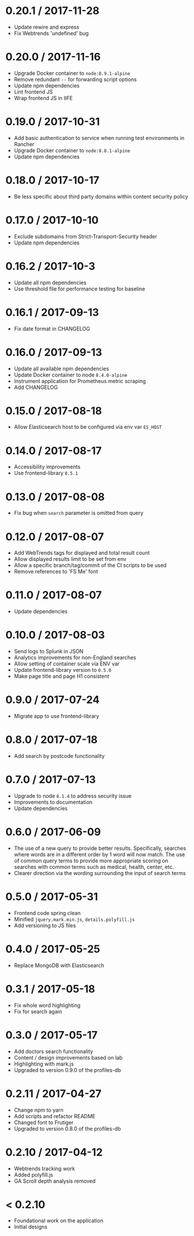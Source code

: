0.20.1 / 2017-11-28
===================
- Update rewire and express
- Fix Webtrends 'undefined' bug

0.20.0 / 2017-11-16
===================
- Upgrade Docker container to `node:8.9.1-alpine`
- Remove redundant `--` for forwarding script options
- Update npm dependencies
- Lint frontend JS
- Wrap frontend JS in IIFE

0.19.0 / 2017-10-31
===================
- Add basic authentication to service when running test environments in Rancher
- Upgrade Docker container to `node:8.8.1-alpine`
- Update npm dependencies

0.18.0 / 2017-10-17
===================
- Be less specific about third party domains within content security policy

0.17.0 / 2017-10-10
============
- Exclude subdomains from Strict-Transport-Security header
- Update npm dependencies

0.16.2 / 2017-10-3
===================
- Update all npm dependencies
- Use threshold file for performance testing for baseline

0.16.1 / 2017-09-13
===================
- Fix date format in CHANGELOG

0.16.0 / 2017-09-13
===================
- Update all available npm dependencies
- Update Docker container to node `8.4.0-alpine`
- Instrument application for Prometheus metric scraping
- Add CHANGELOG

0.15.0 / 2017-08-18
===================
- Allow Elasticsearch host to be configured via env var `ES_HOST`

0.14.0 / 2017-08-17
===================
- Accessibility improvements
- Use frontend-library `0.5.1`

0.13.0 / 2017-08-08
===================
- Fix bug when `search` parameter is omitted from query

0.12.0 / 2017-08-07
===================
- Add WebTrends tags for displayed and total result count
- Allow displayed results limit to be set from env
- Allow a specific branch/tag/commit of the CI scripts to be used
- Remove references to 'FS Me' font

0.11.0 / 2017-08-07
===================
- Update dependencies

0.10.0 / 2017-08-03
===================
- Send logs to Splunk in JSON
- Analytics improvements for non-England searches
- Allow setting of container scale via ENV var
- Update frontend-library version to `0.5.0`
- Make page title and page H1 consistent

0.9.0 / 2017-07-24
==================
- Migrate app to use frontend-library

0.8.0 / 2017-07-18
==================
- Add search by postcode functionality

0.7.0 / 2017-07-13
==================
- Upgrade to node `8.1.4` to address security issue
- Improvements to documentation
- Update dependencies

0.6.0 / 2017-06-09
==================
- The use of a new query to provide better results. Specifically, searches
  where words are in a different order by 1 word will now match. The use of
  common query terms to provide more appropriate scoring on searches with
  common terms such as medical, health, center, etc.
- Clearer direction via the wording surrounding the input of search terms

0.5.0 / 2017-05-31
==================
- Frontend code spring clean
- Minified `jquery.mark.min.js`, `details.polyfill.js`
- Add versioning to JS files

0.4.0 / 2017-05-25
==================
- Replace MongoDB with Elasticsearch

0.3.1 / 2017-05-18
==================
- Fix whole word highlighting
- Fix for search again

0.3.0 / 2017-05-17
==================
- Add doctors search functionality
- Content / design improvements based on lab
- Highlighting with mark.js
- Upgraded to version 0.9.0 of the profiles-db

0.2.11 / 2017-04-27
===================
- Change npm to yarn
- Add scripts and refactor README
- Changed font to Frutiger
- Upgraded to version 0.8.0 of the profiles-db

0.2.10 / 2017-04-12
===================
- Webtrends tracking work
- Added polyfill.js
- GA Scroll depth analysis removed

< 0.2.10
========
- Foundational work on the application
- Initial designs
